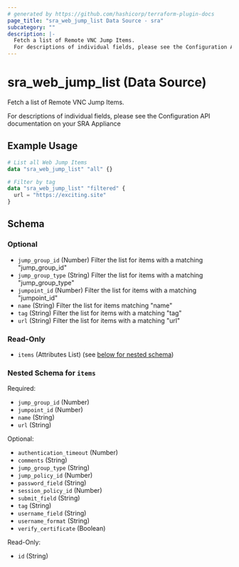 ```yaml
---
# generated by https://github.com/hashicorp/terraform-plugin-docs
page_title: "sra_web_jump_list Data Source - sra"
subcategory: ""
description: |-
  Fetch a list of Remote VNC Jump Items.
  For descriptions of individual fields, please see the Configuration API documentation on your SRA Appliance
---
```


# sra_web_jump_list (Data Source)

Fetch a list of Remote VNC Jump Items.

For descriptions of individual fields, please see the Configuration API documentation on your SRA Appliance

## Example Usage

```terraform
# List all Web Jump Items
data "sra_web_jump_list" "all" {}

# Filter by tag
data "sra_web_jump_list" "filtered" {
  url = "https://exciting.site"
}
```

<!-- schema generated by tfplugindocs -->
## Schema

### Optional

- `jump_group_id` (Number) Filter the list for items with a matching "jump_group_id"
- `jump_group_type` (String) Filter the list for items with a matching "jump_group_type"
- `jumpoint_id` (Number) Filter the list for items with a matching "jumpoint_id"
- `name` (String) Filter the list for items matching "name"
- `tag` (String) Filter the list for items with a matching "tag"
- `url` (String) Filter the list for items with a matching "url"

### Read-Only

- `items` (Attributes List) (see [below for nested schema](#nestedatt--items))

<a id="nestedatt--items"></a>
### Nested Schema for `items`

Required:

- `jump_group_id` (Number)
- `jumpoint_id` (Number)
- `name` (String)
- `url` (String)

Optional:

- `authentication_timeout` (Number)
- `comments` (String)
- `jump_group_type` (String)
- `jump_policy_id` (Number)
- `password_field` (String)
- `session_policy_id` (Number)
- `submit_field` (String)
- `tag` (String)
- `username_field` (String)
- `username_format` (String)
- `verify_certificate` (Boolean)

Read-Only:

- `id` (String)


